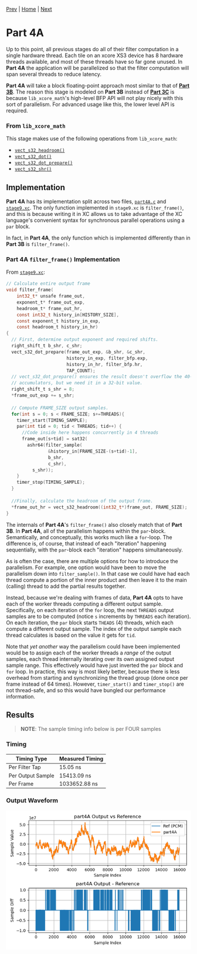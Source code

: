 
[Prev](partD.md) | [Home](intro.md) | [Next](part4B.md)

# Part 4A

Up to this point, all previous stages do all of their filter computation in a
single hardware thread. Each tile on an xcore XS3 device has 8 hardware threads
available, and most of these threads have so far gone unused. In **Part 4A** the
application will be parallelized so that the filter computation will span
several threads to reduce latency.

**Part 4A** will take a block floating-point approach most similar to that of
[**Part 3B**](part3B.md). The reason this stage is modeled on **Part 3B**
instead of [**Part 3C**](part3C.md) is because `lib_xcore_math`'s high-level BFP
API will not play nicely with this sort of parallelism. For advanced usage like
this, the lower level API is required.

### From `lib_xcore_math`

This stage makes use of the following operations from `lib_xcore_math`:

* [`vect_s32_headroom()`](TODO)
* [`vect_s32_dot()`](TODO)
* [`vect_s32_dot_prepare()`](TODO)
* [`vect_s32_shr()`](TODO)

## Implementation

**Part 4A** has its implementation split across two files, [`part4A.c`](TODO) and [`stage9.xc`](TODO). The only function implemented in `stage9.xc` is `filter_frame()`, and this is because writing it in XC allows us to take advantage of the XC language's convenient syntax for synchronous parallel operations using a `par` block.

In fact, in **Part 4A**, the only function which is implemented differently than in **Part 3B** is `filter_frame()`.

### **Part 4A** `filter_frame()` Implementation

From [`stage9.xc`](TODO):
```C
// Calculate entire output frame
void filter_frame(
    int32_t* unsafe frame_out,
    exponent_t* frame_out_exp,
    headroom_t* frame_out_hr,
    const int32_t history_in[HISTORY_SIZE],
    const exponent_t history_in_exp,
    const headroom_t history_in_hr)
{
  // First, determine output exponent and required shifts.
  right_shift_t b_shr, c_shr;
  vect_s32_dot_prepare(frame_out_exp, &b_shr, &c_shr, 
                       history_in_exp, filter_bfp.exp,
                       history_in_hr, filter_bfp.hr, 
                       TAP_COUNT);
  // vect_s32_dot_prepare() ensures the result doesn't overflow the 40-bit VPU
  // accumulators, but we need it in a 32-bit value.
  right_shift_t s_shr = 8;
  *frame_out_exp += s_shr;

  // Compute FRAME_SIZE output samples.
  for(int s = 0; s < FRAME_SIZE; s+=THREADS){
    timer_start(TIMING_SAMPLE);
    par(int tid = 0; tid < THREADS; tid++) {
      //Code inside here happens concurrently in 4 threads
      frame_out[s+tid] = sat32(
        ashr64(filter_sample(
                &history_in[FRAME_SIZE-(s+tid)-1], 
                b_shr, 
                c_shr), 
          s_shr));
    }
    timer_stop(TIMING_SAMPLE);
  }

  //Finally, calculate the headroom of the output frame.
  *frame_out_hr = vect_s32_headroom((int32_t*)frame_out, FRAME_SIZE);
}
```

The internals of **Part 4A**'s `filter_frame()` also closely match that of
**Part 3B**. In **Part 4A**, all of the parallelism happens within the
`par`-block. Semantically, and conceptually, this works much like a `for`-loop.
The difference is, of course, that instead of each "iteration" happening
sequentially, with the `par`-block each "iteration" happens simultaneously.

As is often the case, there are multiple options for how to introduce the
parallelism. For example, one option would have been to move the parallelism
down into `filter_sample()`. In that case we could have had each thread compute
a portion of the inner product and then leave it to the main (calling) thread to
add the partial results together.

Instead, because we're dealing with frames of data, **Part 4A** opts to have
each of the worker threads computing a different output sample. Specifically, on
each iteration of the `for` loop, the next `THREADS` output samples are to be
computed (notice `s` increments by `THREADS` each iteration). On each iteration,
the `par` block starts `THEADS` (4) threads, which each compute a different
output sample. The index of the output sample each thread calculates is based on
the value it gets for `tid`.

Note that _yet another_ way the parallelism could have been implemented would be
to assign each of the worker threads a _range_ of the output samples, each
thread internally iterating over its own assigned output sample range. This
effectively would have just inverted the `par` block and `for` loop. In
practice, this way is most likely better, because there is less overhead from
starting and synchronizing the thread group (done once per frame instead of 64
times). However, `timer_start()` and `timer_stop()` are not thread-safe, and so
this would have bungled our performance information.

## Results

> **NOTE**:  The sample timing info below is per FOUR samples

### Timing

| Timing Type       | Measured Timing
|-------------------|-----------------------
| Per Filter Tap    | 15.05 ns
| Per Output Sample | 15413.09 ns
| Per Frame         | 1033652.88 ns

### Output Waveform

![**Part 4A** Output](img/part4A.png)